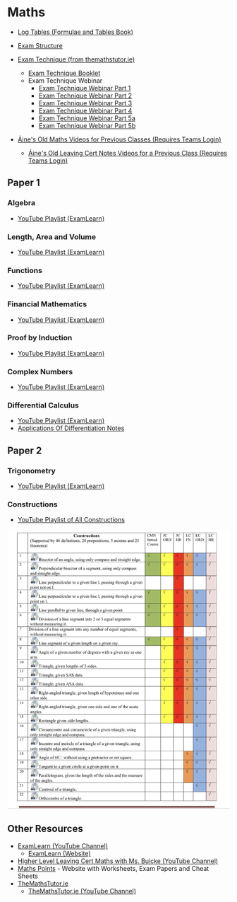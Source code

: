 # Maths

- [Log Tables (Formulae and Tables Book)](log-tables.pdf)
- [Exam Structure](exam-structure.md)
- [Exam Technique (from themathstutor.ie)](https://themathstutor.ie/booklet)
  - [Exam Technique Booklet](https://www.themathstutor.ie/wp-content/uploads/2018/08/Maximise-Your-Maths-Grade-V8.1p.pdf)
  - Exam Technique Webinar
    - [Exam Technique Webinar Part 1](https://youtu.be/rgoTA-ISIeA)
    - [Exam Technique Webinar Part 2](https://youtu.be/4Odl21UmMdQ)
    - [Exam Technique Webinar Part 3](https://youtu.be/--5_KCLFc6Y)
    - [Exam Technique Webinar Part 4](https://youtu.be/OwsDZyNNAJc)
    - [Exam Technique Webinar Part 5a](https://youtu.be/kNGIunR7wOY)
    - [Exam Technique Webinar Part 5b](https://youtu.be/Jt2D2twlYFk)

- [Áine's Old Maths Videos for Previous Classes (Requires Teams Login)](https://web.microsoftstream.com/user/41733308-e43d-4e4f-8dca-479fef12ecb4?view=UserVideos)
  - [Áine's Old Leaving Cert Notes Videos for a Previous Class (Requires Teams Login)](https://web.microsoftstream.com/channel/4f54b6e0-ed98-45e5-8fba-6f60e735de0c)

## Paper 1

### Algebra

- [YouTube Playlist (ExamLearn)](https://www.youtube.com/playlist?list=PLIQ2_pWs9yrm7Ao7B57MMlmBZGuVm3jnL)

### Length, Area and Volume

- [YouTube Playlist (ExamLearn)](https://www.youtube.com/playlist?list=PLIQ2_pWs9yrm8SWdBZLUXpdnmyh3UuNNh) 

<!--### Real Numbers-->

### Functions

- [YouTube Playlist (ExamLearn)](https://www.youtube.com/playlist?list=PLIQ2_pWs9yrnNNIGn-_Nh4-29AodRcLHa)

<!--### Indices and Logarithms-->

<!--### Number Patterns, Sequences and Series-->

<!--### Arithmetic-->

### Financial Mathematics

- [YouTube Playlist (ExamLearn)](https://www.youtube.com/playlist?list=PLIQ2_pWs9yrlo8-l89CXQ7lEwG1fbxmYk)

### Proof by Induction

- [YouTube Playlist (ExamLearn)](https://www.youtube.com/playlist?list=PLIQ2_pWs9yrnL5WQEgJRIAAKarKwGpXg7)

### Complex Numbers

- [YouTube Playlist (ExamLearn)](https://www.youtube.com/playlist?list=PLIQ2_pWs9yrmL72NPrVxtFBpWE-Npinrx) 

### Differential Calculus

- [YouTube Playlist (ExamLearn)](https://www.youtube.com/playlist?list=PLIQ2_pWs9yrnBvnVqvqnHcRKUblWSbd5u)
- [Applications Of Differentiation Notes](applications-of-differentiation.pdf)

<!--### Integral Calculus-->

## Paper 2

<!--### Statistics-->

<!--### Probability-->

<!--### Geometry-->

### Trigonometry

- [YouTube Playlist (ExamLearn)](https://www.youtube.com/playlist?list=PLIQ2_pWs9yrlUfknGxrrCZB7XJh_zYlag)

<!--### Co-ordinate Geometry-->

<!--#### Co-ordinate Geometry: The Line-->

<!--#### Co-ordinate Geometry: The Circle-->

### Constructions

- [YouTube Playlist of All Constructions](https://www.youtube.com/playlist?list=PLNkwY0-w8e3uBJ3hoBzEYaJ21MYWF-F3S)

![Constructions](constructions.jpeg)

<!--### Enlargements-->

<!--
## Old (Don't use these)
- [Types of Functions](old/types-of-functions.md)
### Factorising
- [1: Difference of 2 Squares](old/factorising/1-difference-of-2-squares.md)
- [2: Factorising Quadratics](old/factorising/2-factorising-quadratic.md)
- [3: Removing What's Common](old/factorising/3-removing-whats-common.md)
- [4: Factorising to Simplify Fractions](old/factorising/4-factorising-to-simplify-fractions.md)
- [5: Long Division](old/factorising/5-long-division.md)
- [6: Difference of Will Be Cubic](old/factorising/6-difference-of-will-be-cubic.md)
### Simultaneous Equations
- [1: Linear Equations](old/simultaneous-equations/1-linear-equations.md)
- [2: Equations with Fractions](old/simultaneous-equations/2-equations-with-fractions.md)
- [3: Non-Linear Equations](old/simultaneous-equations/3-non-linear-equations.md)
- [4: Non-Linear Quadratic and a Line](old/simultaneous-equations/4-non-linear-quardratic-and-a-line.md)
-->

## Other Resources
- [ExamLearn (YouTube Channel)](https://www.youtube.com/channel/UCRsoWpMiCLUwVWhgRvu-1Yg/playlists)
  - [ExamLearn (Website)](https://www.examlearn.ie/)
- [Higher Level Leaving Cert Maths with Ms. Buicke (YouTube Channel)](https://www.youtube.com/channel/UC7YNPG0APHkyIqvWJI7wdRA/playlists)
- [Maths Points](http://mathspoints.ie/) - Website with Worksheets, Exam Papers and Cheat Sheets
- [TheMathsTutor.ie](https://www.themathstutor.ie/)
  - [TheMathsTutor.ie (YouTube Channel)](https://www.youtube.com/channel/UC-6NnHT6NL6IDITbe0sKbXA/playlists)
